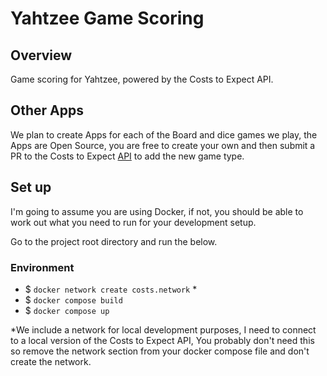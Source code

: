 # Yahtzee Game Scoring

## Overview

Game scoring for Yahtzee, powered by the Costs to Expect API.

## Other Apps

We plan to create Apps for each of the Board and dice games we play, the Apps are Open Source, you 
are free to create your own and then submit a PR to the Costs to Expect [API](https://github.com/costs-to-expect/api) 
to add the new game type.

## Set up

I'm going to assume you are using Docker, if not, you should be able to work out what you need to run for your 
development setup.

Go to the project root directory and run the below.

### Environment

* $ `docker network create costs.network` *
* $ `docker compose build`
* $ `docker compose up`

*We include a network for local development purposes, I need to connect to a local version of the Costs to Expect
API, You probably don't need this so remove the network section from your docker compose file and don't create the
network.
